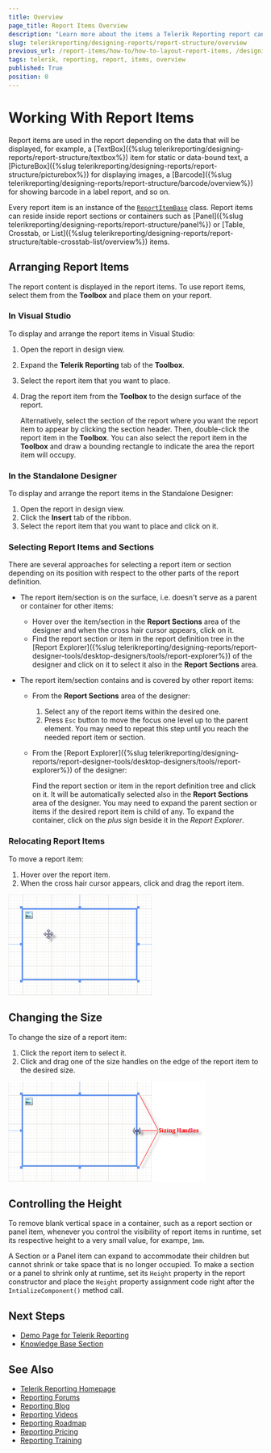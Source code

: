 ```yaml
---
title: Overview
page_title: Report Items Overview
description: "Learn more about the items a Telerik Reporting report can contain, how you may arrange them, and control their layouts."
slug: telerikreporting/designing-reports/report-structure/overview
previous_url: /report-items/how-to/how-to-layout-report-items, /designing-reports-understanding-report-structure, /report-items/
tags: telerik, reporting, report, items, overview
published: True
position: 0
---
```


# Working With Report Items

Report items are used in the report depending on the data that will be displayed, for example, a [TextBox]({%slug telerikreporting/designing-reports/report-structure/textbox%}) item for static or data-bound text, a [PictureBox]({%slug telerikreporting/designing-reports/report-structure/picturebox%}) for displaying images, a [Barcode]({%slug telerikreporting/designing-reports/report-structure/barcode/overview%}) for showing barcode in a label report, and so on.

Every report item is an instance of the [`ReportItemBase`](/api/Telerik.Reporting.ReportItemBase) class. Report items can reside inside report sections or containers such as [Panel]({%slug telerikreporting/designing-reports/report-structure/panel%}) or [Table, Crosstab, or List]({%slug telerikreporting/designing-reports/report-structure/table-crosstab-list/overview%}) items.

## Arranging Report Items

The report content is displayed in the report items. To use report items, select them from the **Toolbox** and place them on your report.

### In Visual Studio

To display and arrange the report items in Visual Studio:

1. Open the report in design view.
1. Expand the __Telerik Reporting__ tab of the **Toolbox**.
1. Select the report item that you want to place.
1. Drag the report item from the **Toolbox** to the design surface of the report.

	Alternatively, select the section of the report where you want the report item to appear by clicking the section header. Then, double-click the report item in the **Toolbox**. You can also select the report item in the **Toolbox** and draw a bounding rectangle to indicate the area the report item will occupy.

### In the Standalone Designer

To display and arrange the report items in the Standalone Designer:

1. Open the report in design view.
1. Click the __Insert__ tab of the ribbon.
1. Select the report item that you want to place and click on it.

### Selecting Report Items and Sections

There are several approaches for selecting a report item or section depending on its position with respect to the other parts of the report definition.

* The report item/section is on the surface, i.e. doesn't serve as a parent or container for other items:

	* Hover over the item/section in the __Report Sections__ area of the designer and when the cross hair cursor appears, click on it.
	* Find the report section or item in the report definition tree in the [Report Explorer]({%slug telerikreporting/designing-reports/report-designer-tools/desktop-designers/tools/report-explorer%}) of the designer and click on it to select it also in the __Report Sections__ area.
	
* The report item/section contains and is covered by other report items:

	* From the __Report Sections__ area of the designer:

		1. Select any of the report items within the desired one.
		1. Press `Esc` button to move the focus one level up to the parent element. You may need to repeat this step until you reach the needed report item or section.

	* From the [Report Explorer]({%slug telerikreporting/designing-reports/report-designer-tools/desktop-designers/tools/report-explorer%}) of the designer:

		Find the report section or item in the report definition tree and click on it. It will be automatically selected also in the __Report Sections__ area of the designer. You may need to expand the parent section or items if the desired report item is child of any. To expand the container, click on the _plus_ sign beside it in the _Report Explorer_.

### Relocating Report Items

To move a report item:

1. Hover over the report item.
1. When the cross hair cursor appears, click and drag the report item.

![Cross Hair Cursor in a Selected PictureBox item](images/ReportDesign002.png)

## Changing the Size 

To change the size of a report item:

1. Click the report item to select it.
1. Click and drag one of the size handles on the edge of the report item to the desired size.

![Resizing Cursor in a Selected PictureBox item](images/ReportDesign003.png)

## Controlling the Height

To remove blank vertical space in a container, such as a report section or panel item, whenever you control the visibility of report items in runtime, set its respective height to a very small value, for exampe, `1mm`.

A Section or a Panel item can expand to accommodate their children but cannot shrink or take space that is no longer occupied. To make a section or a panel to shrink only at runtime, set its `Height` property in the report constructor and place the `Height` property assignment code right after the `IntializeComponent()` method call.

## Next Steps

* [Demo Page for Telerik Reporting](https://demos.telerik.com/reporting)
* [Knowledge Base Section](/knowledge-base)

## See Also

* [Telerik Reporting Homepage](https://www.telerik.com/products/reporting)
* [Reporting Forums](https://www.telerik.com/forums/reporting)
* [Reporting Blog](https://www.telerik.com/blogs/tag/reporting)
* [Reporting Videos](https://www.telerik.com/videos/reporting)
* [Reporting Roadmap](https://www.telerik.com/support/whats-new/reporting/roadmap)
* [Reporting Pricing](https://www.telerik.com/purchase/individual/reporting)
* [Reporting Training](https://learn.telerik.com/learn/course/external/view/elearning/19/reporting-report-server-training)
